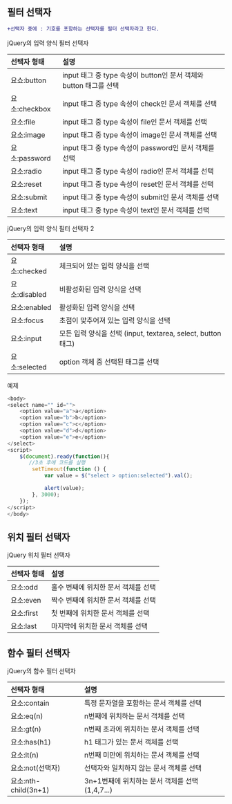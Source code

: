 ## 필터 선택자

```diff
+선택자 중에 : 기호를 포함하는 선택자를 필터 선택자라고 한다.
```

jQuery의 입력 양식 필터 선택자

| 선택자 형태 | 설명 |
| :------------- | :------------- |
| 요쇼:button | input 태그 중 type 속성이 button인 문서 객체와 button 태그를 선택  |
| 요소:checkbox | input 태그 중 type 속성이 check인 문서 객체를 선택  |
| 요소:file | input 태그 중 type 속성이 file인 문서 객체를 선택 |
| 요소:image | input 태그 중 type 속성이 image인 문서 객체를 선택 |
| 요소:password | input 태그 중 type 속성이 password인 문서 객체를 선택 |
| 요소:radio  | input 태그 중 type 속성이 radio인 문서 객체를 선택  |
| 요소:reset  | input 태그 중 type 속성이 reset인 문서 객체를 선택  |
| 요소:submit | input 태그 중 type 속성이 submit인 문서 객체를 선택 |
| 요소:text | input 태그 중 type 속성이 text인 문서 객체를 선택 |

jQuery의 입력 양식 필터 선택자 2

| 선택자 형태 | 설명 |
| :------------- | :------------- |
| 요소:checked | 체크되어 있는 입력 양식을 선택 |
| 요소:disabled | 비활성화된 입력 양식을 선택 |
| 요소:enabled | 활성화된 입력 양식을 선택 |
| 요소:focus |  초점이 맞추어져 있는 입력 양식을 선택 |
| 요소:input |  모든 입력 양식을 선택 (input, textarea, select, button 태그) |
| 요소:selected | option 객체 중 선택된 태그를 선택  |

예제

```javascript
<body>
<select name="" id="">
	<option value="a">a</option>
	<option value="b">b</option>
	<option value="c">c</option>
	<option value="d">d</option>
	<option value="e">e</option>
</select>
<script>
	$(document).ready(function(){
	   //3초 후에 코드를 실행
        setTimeout(function () {
            var value = $("select > option:selected").val();

            alert(value);
        }, 3000);
	});
</script>
</body>
```

## 위치 필터 선택자

jQuery 위치 필터 선택자

| 선택자 형태 | 설명 |
| :------------- | :------------- |
| 요소:odd | 홀수 번째에 위치한 문서 객체를 선택 |
|	요소:even |	짝수 번째에 위치한 문서 객체를 선택	|
|	요소:first | 첫 번째에 위치한 문서 객체를 선택	|
|	요소:last	|	마지막에 위치한 문서 객체를 선택	|

## 함수 필터 선택자

jQuery의 함수 필터 선택자

| 선택자 형태 | 설명 |
| :------------- | :------------- |
| 요소:contain | 특정 문자열을 포함하는 문서 객체를 선택 |
|	요소:eq(n)	|	n번째에 위치하는 문서 객체를 선택 	|
|	요소:gt(n)	|	n번째 초과에 위치하는 문서 객체를 선택	|
|	요소:has(h1)	| h1 태그가 있는 문서 객체를 선택	|
|	요소:lt(n)	|	n번째 미만에 위치하는 문서 객체를 선택	|
|	요소:not(선택자)	|	선택자와 일치하지 않는 문서 객체를 선택	|
|	요소:nth-child(3n+1) | 3n+1번째에 위치하는 문서 객체를 선택(1,4,7...)|
